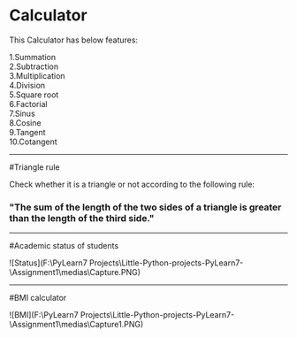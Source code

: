 # Calculator

This Calculator has below features:

1.Summation\
2.Subtraction\
3.Multiplication\
4.Division\
5.Square root\
6.Factorial\
7.Sinus\
8.Cosine\
9.Tangent\
10.Cotangent

---

#Triangle rule

Check whether it is a triangle or not according to the following rule:

### "The sum of the length of the two sides of a triangle is greater than the length of the third side."

---

#Academic status of students

![Status](F:\PyLearn7 Projects\Little-Python-projects-PyLearn7-\Assignment1\medias\Capture.PNG)

---

#BMI calculator

![BMI](F:\PyLearn7 Projects\Little-Python-projects-PyLearn7-\Assignment1\medias\Capture1.PNG)
